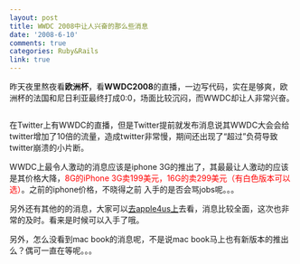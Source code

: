 ```yaml
---
layout: post
title: WWDC 2008中让人兴奋的那么些消息
date: '2008-6-10'
comments: true
categories: Ruby&Rails
link: true
---
```

<p>昨天夜里熬夜看<strong>欧洲杯</strong>，看<strong>WWDC2008</strong>的直播，一边写代码，实在是够爽，欧洲杯的法国和尼日利亚最终打成0:0，场面比较沉闷，而WWDC却让人非常兴奋。</p>
<p><img src="http://www.apple4.us/images/2007/iPhone3G_6D4C/iphone_3G_1_thumb.jpg" alt="" /></p>
<p>在Twitter上有WWDC的直播，但是Twitter提前就发布消息说其WWDC大会会给twitter增加了10倍的流量，造成twitter非常慢，期间还出现了&ldquo;超过&rdquo;负荷导致twitter崩溃的小片断。</p>
<p>WWDC上最令人激动的消息应该是iphone 3G的推出了，其最最让人激动的应该是其价格大降，<font color="#ff0000">8G的iPhone 3G卖199美元，16G的卖299美元（有白色版本可以选）</font>。之前的iphone价格，不晓得之前 入手的是否会骂jobs呢。。。</p>
<p>另外还有其他的的消息，大家可以<a href="http://apple4.us/2008/06/wwdc-2008-1.html">去apple4us上</a>去看，消息比较全面，这次也非常的及时。看来是时候可以入手了哦。</p>
<p>另外，怎么没看到mac book的消息呢，不是说mac book马上也有新版本的推出么？偶可一直在等呢。。。</p>
